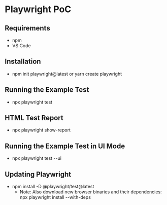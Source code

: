 # Playwright PoC

## Requirements
- npm
- VS Code

## Installation
- npm init playwright@latest or yarn create playwright

## Running the Example Test
- npx playwright test

## HTML Test Report
- npx playwright show-report

## Running the Example Test in UI Mode
- npx playwright test --ui

## Updating Playwright
- npm install -D @playwright/test@latest
  - Note: Also download new browser binaries and their dependencies:
  npx playwright install --with-deps
